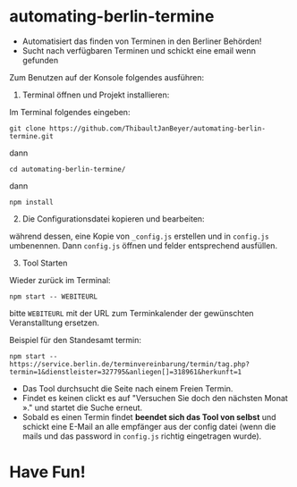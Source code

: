 # automating-berlin-termine

- Automatisiert das finden von Terminen in den Berliner Behörden!  
- Sucht nach verfügbaren Terminen und schickt eine email wenn gefunden

Zum Benutzen auf der Konsole folgendes ausführen:

1. Terminal öffnen und Projekt installieren:

Im Terminal folgendes eingeben:

```
git clone https://github.com/ThibaultJanBeyer/automating-berlin-termine.git
```

dann

```
cd automating-berlin-termine/
```

dann

```
npm install
```

2. Die Configurationsdatei kopieren und bearbeiten:

während dessen, eine Kopie von `_config.js` erstellen und in `config.js` umbenennen. Dann `config.js` öffnen und felder entsprechend ausfüllen.  

3. Tool Starten

Wieder zurück im Terminal:

```
npm start -- WEBITEURL
```

bitte `WEBITEURL` mit der URL zum Terminkalender der gewünschten Veranstalltung ersetzen.  

Beispiel für den Standesamt termin:

```
npm start -- https://service.berlin.de/terminvereinbarung/termin/tag.php?termin=1&dienstleister=327795&anliegen[]=318961&herkunft=1
```

- Das Tool durchsucht die Seite nach einem Freien Termin.
- Findet es keinen clickt es auf "Versuchen Sie doch den nächsten Monat »." und startet die Suche erneut.
- Sobald es einen Termin findet **beendet sich das Tool von selbst** und schickt eine E-Mail an alle empfänger aus der config datei (wenn die mails und das password in `config.js` richtig eingetragen wurde).

# Have Fun!
